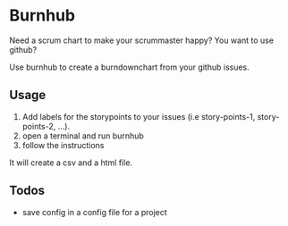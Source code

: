 Burnhub
========

Need a scrum chart to make your scrummaster happy?
You want to use github?

Use burnhub to create a burndownchart from your github issues.

Usage
-----

1. Add labels for the storypoints to your issues (i.e story-points-1, story-points-2, ...).
2. open a terminal and run burnhub
3. follow the instructions

It will create a csv and a html file.

Todos
-----

* save config in a config file for a project
